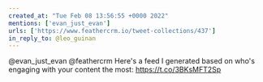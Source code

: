 ```yaml
---
created_at: "Tue Feb 08 13:56:55 +0000 2022"
mentions: ['evan_just_evan']
urls: ['https://www.feathercrm.io/tweet-collections/437']
in_reply_to: @leo_guinan
---
```


@evan_just_evan @feathercrm Here's a feed I generated based on who's engaging with your content the most:
https://t.co/3BKsMFT2Sp